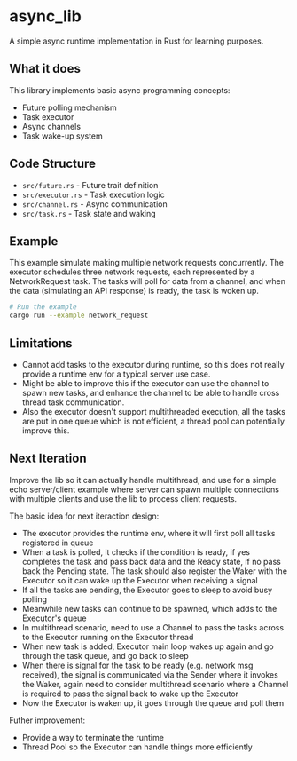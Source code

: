 # async_lib
A simple async runtime implementation in Rust for learning purposes.

## What it does
This library implements basic async programming concepts:
- Future polling mechanism
- Task executor
- Async channels
- Task wake-up system

## Code Structure
- `src/future.rs` - Future trait definition
- `src/executor.rs` - Task execution logic  
- `src/channel.rs` - Async communication
- `src/task.rs` - Task state and waking

## Example
This example simulate making multiple network requests concurrently. The executor schedules three network requests, each represented by a NetworkRequest task. The tasks will poll for data from a channel, and when the data (simulating an API response) is ready, the task is woken up.

```bash
# Run the example
cargo run --example network_request
```

## Limitations
- Cannot add tasks to the executor during runtime, so this does not really provide a runtime env for a typical server use case.
- Might be able to improve this if the executor can use the channel to spawn new tasks, and enhance the channel to be able to handle cross thread task communication.
- Also the executor doesn't support multithreaded execution, all the tasks are put in one queue which is not efficient, a thread pool can potentially improve this.

## Next Iteration
Improve the lib so it can actually handle multithread, and use for a simple echo server/client example where server can spawn multiple connections with multiple clients and use the lib to process client requests.

The basic idea for next iteraction design:
- The executor provides the runtime env, where it will first poll all tasks registered in queue
- When a task is polled, it checks if the condition is ready, if yes completes the task and pass back data and the Ready state, if no pass back the Pending state. The task should also register the Waker with the Executor so it can wake up the Executor when receiving a signal
- If all the tasks are pending, the Executor goes to sleep to avoid busy polling
- Meanwhile new tasks can continue to be spawned, which adds to the Executor's queue
- In multithread scenario, need to use a Channel to pass the tasks across to the Executor running on the Executor thread
- When new task is added, Executor main loop wakes up again and go through the task queue, and go back to sleep
- When there is signal for the task to be ready (e.g. network msg received), the signal is communicated via the Sender where it invokes the Waker, again need to consider multithread scenario where a Channel is required to pass the signal back to wake up the Executor
- Now the Executor is waken up, it goes through the queue and poll them

Futher improvement:
- Provide a way to terminate the runtime
- Thread Pool so the Executor can handle things more efficiently 